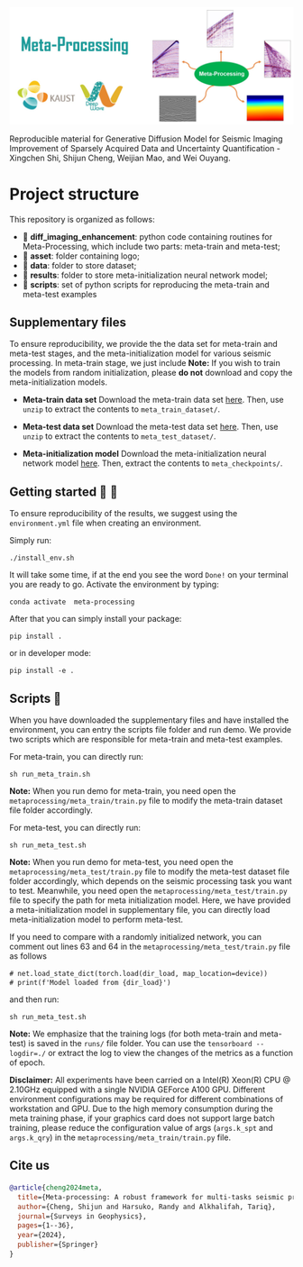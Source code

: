 ![LOGO](https://github.com/DeepWave-Kaust/Meta-Processing/blob/main/asset/logo.jpg)

Reproducible material for Generative Diffusion Model for Seismic Imaging Improvement of Sparsely Acquired Data and Uncertainty Quantification - Xingchen Shi, Shijun Cheng, Weijian Mao, and Wei Ouyang.

# Project structure
This repository is organized as follows:

* :open_file_folder: **diff_imaging_enhancement**: python code containing routines for Meta-Processing, which include two parts: meta-train and meta-test;
* :open_file_folder: **asset**: folder containing logo;
* :open_file_folder: **data**: folder to store dataset;
* :open_file_folder: **results**: folder to store meta-initialization neural network model;
* :open_file_folder: **scripts**: set of python scripts for reproducing the meta-train and meta-test examples


## Supplementary files
To ensure reproducibility, we provide the the data set for meta-train and meta-test stages, and the meta-initialization model for various seismic processing. In meta-train stage, we just include **Note:** If you wish to train the models from random initialization, please **do not** download and copy the meta-initialization models.

* **Meta-train data set**
Download the meta-train data set [here](https://drive.google.com/drive/folders/1JyWOVd6ohIQR7Yw8Qf5DxIUBMFotOKmm?usp=sharing). Then, use `unzip` to extract the contents to `meta_train_dataset/`.

* **Meta-test data set**
Download the meta-test data set [here](https://drive.google.com/drive/folders/19FZB8brT0zH-ccgH_M5ZzEg0BCIKSSK8?usp=sharing). Then, use `unzip` to extract the contents to `meta_test_dataset/`.

* **Meta-initialization model**
Download the meta-initialization neural network model [here](https://drive.google.com/drive/folders/1u5rHqHBiXxxq38UPEOFPYG7DoVOlhk5b?usp=sharing). Then, extract the contents to `meta_checkpoints/`.

## Getting started :space_invader: :robot:
To ensure reproducibility of the results, we suggest using the `environment.yml` file when creating an environment.

Simply run:
```
./install_env.sh
```
It will take some time, if at the end you see the word `Done!` on your terminal you are ready to go. Activate the environment by typing:
```
conda activate  meta-processing
```

After that you can simply install your package:
```
pip install .
```
or in developer mode:
```
pip install -e .
```

## Scripts :page_facing_up:
When you have downloaded the supplementary files and have installed the environment, you can entry the scripts file folder and run demo. We provide two scripts which are responsible for meta-train and meta-test examples.

For meta-train, you can directly run:
```
sh run_meta_train.sh
```
**Note:** When you run demo for meta-train, you need open the `metaprocessing/meta_train/train.py` file to modify the meta-train dataset file folder accordingly.

For meta-test, you can directly run:
```
sh run_meta_test.sh
```
**Note:** When you run demo for meta-test, you need open the `metaprocessing/meta_test/train.py` file to modify the meta-test dataset file folder accordingly, which depends on the seismic processing task you want to test. Meanwhile, you need open the `metaprocessing/meta_test/train.py` file to specify the path for meta initialization model. Here, we have provided a meta-initialization model in supplementary file, you can directly load meta-initialization model to perform meta-test.

If you need to compare with a randomly initialized network, you can comment out lines 63 and 64 in the `metaprocessing/meta_test/train.py` file as follows
```
# net.load_state_dict(torch.load(dir_load, map_location=device))
# print(f'Model loaded from {dir_load}')
```
and then run:
```
sh run_meta_test.sh
```

**Note:** We emphasize that the training logs (for both meta-train and meta-test) is saved in the `runs/` file folder. You can use the `tensorboard --logdir=./` or extract the log to view the changes of the metrics as a function of epoch.

**Disclaimer:** All experiments have been carried on a Intel(R) Xeon(R) CPU @ 2.10GHz equipped with a single NVIDIA GEForce A100 GPU. Different environment 
configurations may be required for different combinations of workstation and GPU. Due to the high memory consumption during the meta training phase, if your graphics card does not support large batch training, please reduce the configuration value of args (`args.k_spt` and `args.k_qry`) in the `metaprocessing/meta_train/train.py` file.

## Cite us 
```bibtex
@article{cheng2024meta,
  title={Meta-processing: A robust framework for multi-tasks seismic processing},
  author={Cheng, Shijun and Harsuko, Randy and Alkhalifah, Tariq},
  journal={Surveys in Geophysics},
  pages={1--36},
  year={2024},
  publisher={Springer}
}

